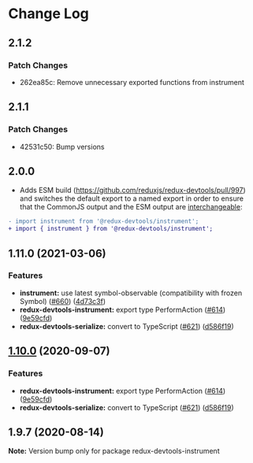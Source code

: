 # Change Log

## 2.1.2

### Patch Changes

- 262ea85c: Remove unnecessary exported functions from instrument

## 2.1.1

### Patch Changes

- 42531c50: Bump versions

## 2.0.0

- Adds ESM build (https://github.com/reduxjs/redux-devtools/pull/997) and switches the default export to a named export in order to ensure that the CommonJS output and the ESM output are [interchangeable](https://rollupjs.org/guide/en/#outputexports):

```diff
- import instrument from '@redux-devtools/instrument';
+ import { instrument } from '@redux-devtools/instrument';
```

## 1.11.0 (2021-03-06)

### Features

- **instrument:** use latest symbol-observable (compatibility with frozen Symbol) ([#660](https://github.com/reduxjs/redux-devtools/issues/660)) ([4d73c3f](https://github.com/reduxjs/redux-devtools/commit/4d73c3f98cb9e3308a1e888213ca4faaec9f1b5e))
- **redux-devtools-instrument:** export type PerformAction ([#614](https://github.com/reduxjs/redux-devtools/issues/614)) ([9e59cfd](https://github.com/reduxjs/redux-devtools/commit/9e59cfdc7d1d0595f0718feaebc0a9bf814b0b63))
- **redux-devtools-serialize:** convert to TypeScript ([#621](https://github.com/reduxjs/redux-devtools/issues/621)) ([d586f19](https://github.com/reduxjs/redux-devtools/commit/d586f1955a3648883107f8c981ee17eeb4c013a3))

## [1.10.0](https://github.com/reduxjs/redux-devtools/compare/redux-devtools-instrument@1.9.7...redux-devtools-instrument@1.10.0) (2020-09-07)

### Features

- **redux-devtools-instrument:** export type PerformAction ([#614](https://github.com/reduxjs/redux-devtools/issues/614)) ([9e59cfd](https://github.com/reduxjs/redux-devtools/commit/9e59cfdc7d1d0595f0718feaebc0a9bf814b0b63))
- **redux-devtools-serialize:** convert to TypeScript ([#621](https://github.com/reduxjs/redux-devtools/issues/621)) ([d586f19](https://github.com/reduxjs/redux-devtools/commit/d586f1955a3648883107f8c981ee17eeb4c013a3))

## 1.9.7 (2020-08-14)

**Note:** Version bump only for package redux-devtools-instrument
